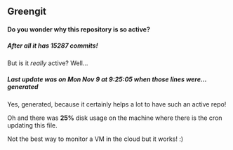 ## Greengit

#### Do you wonder why this repository is so active?

##### After all it has 15287 commits!

But is it *really* active? Well...

##### Last update was on Mon Nov 9 at 9:25:05 when those lines were... generated

Yes, generated, because it certainly helps a lot to have such an active repo!

Oh and there was **25%** disk usage on the machine
where there is the cron updating this file.

Not the best way to monitor a VM in the cloud but it works! :)
